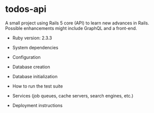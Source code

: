 # todos-api

A small project using Rails 5 core (API) to learn new advances in Rails. Possible enhancements might include GraphQL and a front-end.

* Ruby version: 2.3.3

* System dependencies

* Configuration

* Database creation

* Database initialization

* How to run the test suite

* Services (job queues, cache servers, search engines, etc.)

* Deployment instructions
